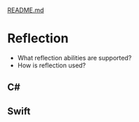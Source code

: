 [README.md](../README.md)


# Reflection
* What reflection abilities are supported?
* How is reflection used?

## C#


## Swift
